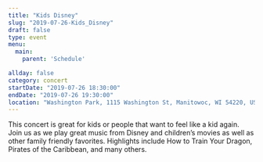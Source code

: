 ```yaml
---
title: "Kids Disney"
slug: "2019-07-26-Kids_Disney"
draft: false
type: event
menu: 
  main:
    parent: 'Schedule'

allday: false
category: concert
startDate: "2019-07-26 18:30:00"
endDate: "2019-07-26 19:30:00"
location: "Washington Park, 1115 Washington St, Manitowoc, WI 54220, USA"
---
```

This concert is great for kids or people that want to feel like a kid again. Join us as we play great music from Disney and children’s movies as well as other family friendly favorites. Highlights include How to Train Your Dragon, Pirates of the Caribbean, and many others.
